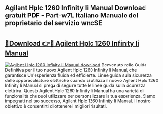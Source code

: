 ## Agilent Hplc 1260 Infinity Ii Manual Download gratuit PDF - Part-w7L Italiano Manuale del proprietario del servizio wncSE

# <h2><a href="http://dfb58z.blite.top/?on=Agilent+Hplc+1260+Infinity+Ii+Manual">🔗Download 👉🔴 Agilent Hplc 1260 Infinity Ii Manual</a></h2>

[![Agilent Hplc 1260 Infinity Ii Manual download](https://i.imgur.com/lujVjoI.png)](http://dfb58z.blite.top/?on=Agilent+Hplc+1260+Infinity+Ii+Manual)
Benvenuto nella Guida Definitiva per il tuo nuovo Agilent Hplc 1260 Infinity Ii Manual, che garantisce Un'esperienza fluida ed efficiente. Linee guida sulla sicurezza delle apparecchiature elettriche quando si utilizza il nuovo Agilent Hplc 1260 Infinity Ii Manual si prega di seguire tutte le linee guida sulla sicurezza elettrica. Questo Agilent Hplc 1260 Infinity Ii Manual ha una varietà di funzionalità che puoi utilizzare per personalizzare la tua esperienza. Siamo impegnati nel tuo successo, Agilent Hplc 1260 Infinity Ii Manual. Il nostro obiettivo è consentirti di ottenere i migliori risultati.
